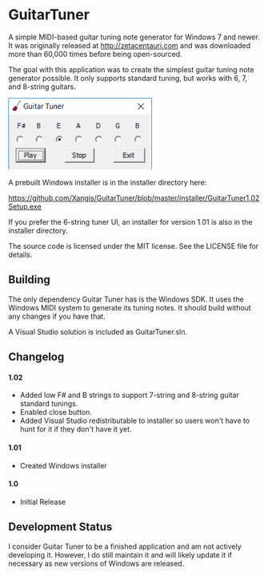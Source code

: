 # GuitarTuner

A simple MIDI-based guitar tuning note generator for Windows 7 and newer. It was 
originally released at http://zetacentauri.com and was downloaded more than
60,000 times before being open-sourced.

The goal with this application was to create the simplest guitar tuning note 
generator possible. It only supports standard tuning, but works with 6, 7, and 
8-string guitars.

![GuitarTuner Screenshot](https://github.com/Xangis/GuitarTuner/blob/master/images/GuitarTuner1.02.png)

A prebuilt Windows installer is in the installer directory here:

https://github.com/Xangis/GuitarTuner/blob/master/installer/GuitarTuner1.02Setup.exe

If you prefer the 6-string tuner UI, an installer for version 1.01 is also in the 
installer directory.

The source code is licensed under the MIT license. See the LICENSE file for details.

## Building

The only dependency Guitar Tuner has is the Windows SDK. It uses the Windows MIDI
system to generate its tuning notes. It should build without any changes if you
have that.

A Visual Studio solution is included as GuitarTuner.sln.

## Changelog

#### 1.02

- Added low F# and B strings to support 7-string and 8-string guitar standard tunings.
- Enabled close button.
- Added Visual Studio redistributable to installer so users won't have to hunt for it if
they don't have it yet.

#### 1.01

- Created Windows installer

#### 1.0

- Initial Release

## Development Status

I consider Guitar Tuner to be a finished application and am not actively developing it.
However, I do still maintain it and will likely update it if necessary as new versions
of Windows are released.
